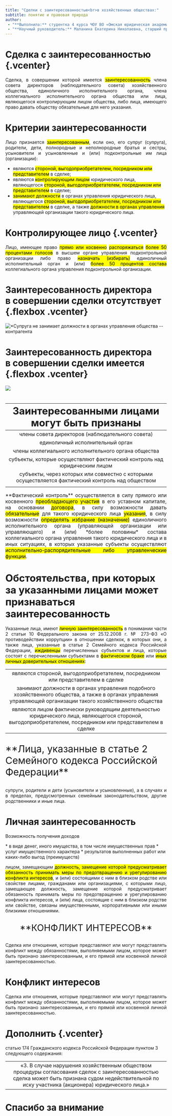 ```yaml
---
title: "Сделки с заинтересованностью<br>в хозяйственных обществах:"
subtitle: понятие и правовая природа
author:
 - "**Выполнила:** студентка 4 курса ЧОУ ВО «Омская юридическая академия» Цыганова Анастасия Александровна"
 - "**Научный руководитель:** Маланина Екатерина Николаевна, старший преподаватель кафедры гражданского права ЧОУ ВО «Омская юридическая академия»"
---
```


# Сделка с заинтересованностью {.vcenter}

<p style="text-align:justify; text-justify: inter-word;">Сделка, в совершении которой имеется <mark class="orange">заинтересованность</mark> члена совета директоров (наблюдательного совета) хозяйственного общества, единоличного исполнительного органа, члена коллегиального исполнительного органа общества или лица, являющегося контролирующим лицом общества, либо лица, имеющего право давать обществу обязательные для него указания.</p>

# Критерии заинтересованности
<p style="text-align:justify; text-justify: inter-word;">Лицо признается <mark class="orange">заинтересованным</mark>, если оно, его супруг (супруга), родители, дети, полнородные и неполнородные братья и сестры, усыновители и усыновленные и (или) подконтрольные им лица (организации):</p>

* являются <mark class="blue">стороной, выгодоприобретателем, посредником или представителем</mark> в сделке;
* являются <mark class="green">контролирующим лицом</mark> юридического лица, являющегося <mark class="blue">стороной, выгодоприобретателем, посредником или представителем</mark> в сделке;
* <mark class="green">занимают должности</mark> в органах управления юридического лица, являющегося <mark class="blue">стороной, выгодоприобретателем, посредником или представителем</mark> в сделке, а также <mark class="green">должности в органах управления</mark> управляющей организации такого юридического лица.

# Контролирующее лицо {.vcenter}
<p style="text-align:justify; text-justify: inter-word;">Лицо, имеющее право <mark class="blue">прямо или косвенно</mark> <mark class="orange">распоряжаться</mark> <mark class="green">более 50 процентами голосов</mark> в высшем органе управления подконтрольной организации либо право <mark class="orange">назначать (избирать)</mark> единоличный исполнительный орган и (или) <mark class="green">более 50 процентов состава</mark> коллегиального органа управления подконтрольной организации.</p>

# Заинтересованность директора<br>в совершении сделки отсутствует {.flexbox .vcenter}

![<font color="black">\*Супруга не занимает должности в органах управления общества -- контрагента</font>](graph1tr.png)

# Заинтересованность директора<br>в совершении сделки имеется {.flexbox .vcenter}

![](graph2tr.png)

#
 
<font style="font-size: 110%;">

| <font style="font-size: 31px;">Заинтересованными лицами могут быть признаны</font>                 |
|:--------------------------------------------------------------------------------------------------:|
| члены совета директоров (наблюдательного совета)                                                   |
| единоличный исполнительный орган                                                                   |
| члены коллегиального исполнительного органа общества                                               |
| субъекты, которые осуществляют фактический контроль над юридическим лицом                          |
| субъекты, через которых или совместно с которыми осуществляется фактический контроль над обществом |
|                                                                                                    |

<p style="text-align:justify;">
**Фактический контроль** осуществляется в силу прямого или косвенного <mark class="blue">преобладающего участия</mark> в его уставном капитале, на основании <mark class="orange">договора</mark>, в силу возможности давать <mark class="purple">обязательные</mark> для такого юридического лица <mark class="purple">указания</mark>, в силу возможности <mark class="green">определять избрание (назначение)</mark> единоличного исполнительного органа (управляющей организации или управляющего) и (или) *более половины* состава коллегиального органа управления такого юридического лица и в иных ситуациях, в которых указанные субъекты осуществляют <mark class="blue">исполнительно-распорядительные <mark class="black">либо</mark> управленческие функции</mark>.
</p>
</font>

# <font style="font-size: 31px;">Обстоятельства, при которых за указанными лицами может признаваться заинтересованность</font>

<p style="text-align: justify;">
Указанные лица, имеют <mark class="green">личную заинтересованность</mark> в понимании части 2 статьи 10 Федерального закона от 25.12.2008 г. № 273-ФЗ «О противодействии коррупции» в отношении сделкок, в которых они, а также лица, указанные в статье 2 Семейного кодекса Российской Федерации, <mark class="green">иждивенцы</mark> перечисленных субъектов и лица, которые состоят с перечисленными субъектами в <mark class="blue">фактическом браке</mark> или <mark class="purple">иных личных доверительных отношениях</mark>:
</p>

||
|:-:|
| являются стороной, выгодоприобретателем, посредником или представителем в сделке |
| занимают должности в органах управления подобного хозяйственного общества, а также в органах управления управляющей организации такого хозяйственного общества |
| являются лицом фактически руководящим деятельностью юридического лица, являющегося стороной, выгодоприобретателем, посредником или представителем в сделке |

<p style="font-size: 30px">**Лица, указанные в статье 2 Семейного кодекса Российской Федерации**</p>

<p style="text-align:justify; text-justify: inter-word;">супруги, родители и дети (усыновители и усыновленные), а в случаях и в пределах, предусмотренных семейным законодательством, другие родственники и иные лица.</p>

# Личная заинтересованность

<p style="text-align: justify;">Возможность получения доходов</p>
* в виде денег, иного имущества, в том числе имущественных прав
* услуг имущественного характера 
* результатов выполненных работ или каких-либо выгод (преимуществ)

<p style="text-align: justify;">лицом, замещающим <mark class="blue">должность, замещение которой предусматривает обязанность принимать меры по предотвращению и урегулированию конфликта интересов</mark>, и (или) состоящими с ним в близком родстве или свойстве лицами, гражданами или организациями, с которыми лицо, замещающее должность, замещение которой предусматривает обязанность принимать меры по предотвращению и урегулированию конфликта интересов, и (или) лица, состоящие с ним в близком родстве или свойстве, связаны имущественными, корпоративными или иными близкими отношениями.</p>

<p style="text-align: center; font-size: 200%">**КОНФЛИКТ ИНТЕРЕСОВ**</p>

<p style="text-align: justify;">Сделка или отношения, которые представляют или могут представлять конфликт между обязанностями, выполняемыми лицом, которое может быть признано заинтересованным, и его прямой или косвенной личной заинтересованностью.</p>

# Конфликт интересов

<p style="text-align: justify;">Сделка или отношения, которые представляют или могут представлять конфликт между обязанностями, выполняемыми лицом, которое может быть признано заинтересованным, и его прямой или косвенной личной заинтересованностью.</p>

# Дополнить {.vcenter}

статью 174 Гражданского кодекса Российской Федерации пунктом 3 следующего содержания:

||
|:-:|
| «3. В случае нарушения хозяйственным обществом процедуры согласования сделок с заинтересованностью сделка может быть признана судом недействительной по иску участника (акционера) юридического лица.» |

# Спасибо за внимание
